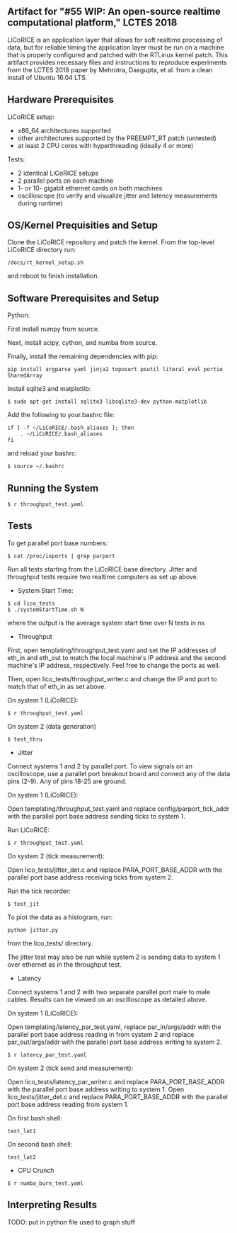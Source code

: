## Artifact for "#55  WIP: An open-source realtime computational platform," LCTES 2018

LiCoRICE is an application layer that allows for soft realtime processing of data, but for reliable timing the application layer must be run on a machine that is properly configured and patched with the RTLinux kernel patch. This artifact provides necessary files and instructions to reproduce experiments from the LCTES 2018 paper by Mehrotra, Dasgupta, et al. from a clean install of Ubuntu 16.04 LTS.

## Hardware Prerequisites

LiCoRICE setup:
* x86_64 architectures supported
* other architectures supported by the PREEMPT_RT patch (untested)
* at least 2 CPU cores with hyperthreading (ideally 4 or more)

Tests: 
* 2 identical LiCoRICE setups
* 2 parallel ports on each machine 
* 1- or 10- gigabit ethernet cards on both machines
* oscilloscope (to verify and visualize jitter and latency measurements during runtime)

## OS/Kernel Prequisities and Setup

Clone the LiCoRICE repository and patch the kernel. From the top-level LiCoRICE directory run:

```
/docs/rt_kernel_setup.sh
```

and reboot to finish installation.

## Software Prerequisites and Setup

Python:

First install numpy from source.
<!-- OR WITH ANACONDA/INTEL MKL? -->

Next, install scipy, cython, and numba from source. 
<!-- DO WE NEED TO DETAIL THIS? -->

Finally, install the remaining dependencies with pip:

```
pip install argparse yaml jinja2 toposort psutil literal_eval portio SharedArray
```

Install sqlite3 and matplotlib:

```
$ sudo apt-get install sqlite3 libsqlite3-dev python-matplotlib
```

Add the following to your.bashrc file:

```
if [ -f ~/LiCoRICE/.bash_aliases ]; then
    . ~/LiCoRICE/.bash_aliases
fi
```

and reload your bashrc:
```
$ source ~/.bashrc
```

## Running the System

```
$ r throughput_test.yaml
```

## Tests

To get parallel port base numbers:

```
$ cat /proc/ioports | grep parport
```

Run all tests starting from the LiCoRICE base directory. Jitter and throughput tests require two realtime computers as set up above.

* System Start Time:

```
$ cd lico_tests
$ ./systemStartTime.sh N
```

where the output is the average system start time over N tests in ns

* Throughput


First, open templating/throughput_test.yaml and set the IP addresses of eth_in and eth_out to match the local machine's IP address and the second machine's IP address, respectively. Feel free to change the ports as well.

Then, open lico_tests/throughput_writer.c and change the IP and port to match that of eth_in as set above. 

On system 1 (LiCoRICE):

```
$ r throughput_test.yaml
```

On system 2 (data generation)

```
$ test_thru
```

* Jitter

Connect systems 1 and 2 by parallel port. To view signals on an oscilloscope, use a parallel port breakout board and connect any of the data pins (2-9). Any of pins 18-25 are ground.

On system 1 (LiCoRICE):

Open templating/throughput_test.yaml and replace config/parport_tick_addr with the  parallel port base address sending ticks to system 1.

Run LiCoRICE:

```
$ r throughput_test.yaml
```

On system 2 (tick measurement):

Open lico_tests/jitter_det.c and replace PARA_PORT_BASE_ADDR with the parallel port base address receiving ticks from system 2.

Run the tick recorder:

```
$ test_jit
```

To plot the data as a histogram, run:

```
python jitter.py
```

from the lico_tests/ directory.

The jitter test may also be run while system 2 is sending data to system 1 over ethernet as in the throughput test.

* Latency

Connect systems 1 and 2 with two separate parallel port male to male cables. Results can be viewed on an oscilloscope as detailed above.

On system 1 (LiCoRICE):

Open templating/latency_par_test.yaml, replace par_in/args/addr with the parallel port base address reading in from system 2 and replace par_out/args/addr with the parallel port base address writing to system 2.

```
$ r latency_par_test.yaml
```

On system 2 (tick send and measurement):

Open lico_tests/latency_par_writer.c and replace PARA_PORT_BASE_ADDR with the parallel port base address writing to system 1. Open lico_tests/jitter_det.c and replace PARA_PORT_BASE_ADDR with the parallel port base address reading from system 1.

On first bash shell:

```
test_lat1
```

On second bash shell:

```
test_lat2
```

* CPU Crunch

```
$ r numba_burn_test.yaml
```

## Interpreting Results

TODO: put in python file used to graph stuff